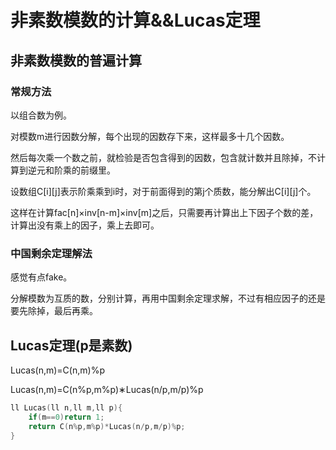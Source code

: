 # 非素数模数的计算&&Lucas定理

## 非素数模数的普遍计算

### 常规方法

以组合数为例。

对模数m进行因数分解，每个出现的因数存下来，这样最多十几个因数。

然后每次乘一个数之前，就检验是否包含得到的因数，包含就计数并且除掉，不计算到逆元和阶乘的前缀里。

设数组C[i][j]表示阶乘乘到i时，对于前面得到的第j个质数，能分解出C[i][j]个。

这样在计算fac[n]×inv[n-m]×inv[m]之后，只需要再计算出上下因子个数的差，计算出没有乘上的因子，乘上去即可。

### 中国剩余定理解法

感觉有点fake。

分解模数为互质的数，分别计算，再用中国剩余定理求解，不过有相应因子的还是要先除掉，最后再乘。

## Lucas定理(p是素数)

Lucas(n,m)=C(n,m)%p

Lucas(n,m)=C(n%p,m%p)∗Lucas(n/p,m/p)%p

```C++
ll Lucas(ll n,ll m,ll p){
    if(m==0)return 1;
    return C(n%p,m%p)*Lucas(n/p,m/p)%p;
}
```